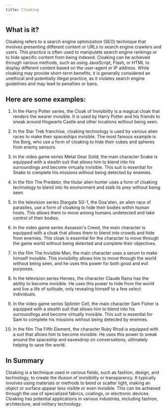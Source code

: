 ```yaml
---
title: Cloaking
---
```




## What is it?

Cloaking refers to a search engine optimization (SEO) technique that involves presenting different content or URLs to search engine crawlers and users. This practice is often used to manipulate search engine rankings or to hide specific content from being indexed. Cloaking can be achieved through various methods, such as using JavaScript, Flash, or HTML to display different content based on the user-agent or IP address. While cloaking may provide short-term benefits, it is generally considered an unethical and potentially illegal practice, as it violates search engine guidelines and may lead to penalties or bans.

## Here are some examples:

1. In the Harry Potter series, the Cloak of Invisibility is a magical cloak that renders the wearer invisible. It is used by Harry Potter and his friends to sneak around Hogwarts Castle and other locations without being seen.

2. In the Star Trek franchise, cloaking technology is used by various alien races to make their spaceships invisible. The most famous example is the Borg, who use a form of cloaking to hide their cubes and spheres from enemy sensors.

3. In the video game series Metal Gear Solid, the main character Snake is equipped with a stealth suit that allows him to blend into his surroundings and become virtually invisible. This suit is essential for Snake to complete his missions without being detected by enemies.

4. In the film The Predator, the titular alien hunter uses a form of cloaking technology to blend into its environment and stalk its prey without being seen.

5. In the television series Stargate SG-1, the Goa'aten, an alien race of parasites, use a form of cloaking to hide their bodies within human hosts. This allows them to move among humans undetected and take control of their bodies.

6. In the video game series Assassin's Creed, the main character is equipped with a cloak that allows them to blend into crowds and hide from enemies. This cloak is essential for the character to move through the game world without being detected and complete their objectives.

7. In the film The Invisible Man, the main character uses a serum to make himself invisible. This invisibility allows him to move through the world without being seen, and he uses this power for both good and evil purposes.

8. In the television series Heroes, the character Claude Rains has the ability to become invisible. He uses this power to hide from the world and live a life of solitude, only revealing himself to a few select individuals.

9. In the video game series Splinter Cell, the main character Sam Fisher is equipped with a stealth suit that allows him to blend into his surroundings and become virtually invisible. This suit is essential for Sam to complete his missions without being detected by enemies.

10. In the film The Fifth Element, the character Ruby Rhod is equipped with a suit that allows him to become invisible. He uses this power to sneak around the spaceship and eavesdrop on conversations, ultimately helping to save the world.

## In Summary

Cloaking is a technique used in various fields, such as fashion, design, and technology, to create the illusion of invisibility or transparency. It typically involves using materials or methods to bend or scatter light, making an object or surface appear less visible or even invisible. This can be achieved through the use of specialized fabrics, coatings, or electronic devices. Cloaking has potential applications in various industries, including fashion, architecture, and military technology.